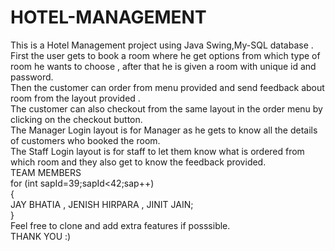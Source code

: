 # HOTEL-MANAGEMENT
This is a Hotel Management project using Java Swing,My-SQL database .\
First the user gets to book a room where he get options from which type of room he wants to choose , after that he is given a room with unique id and password.\
Then the customer can order from menu provided and send feedback about room from the layout provided .\
The customer can also checkout from the same layout in the order menu by clicking on the checkout button.\
The Manager Login layout is for Manager as he gets to know all the details of customers who booked the room.\
The Staff Login layout is for staff to let them know what is ordered from which room and they also get to know the feedback provided.\
TEAM MEMBERS \
for (int sapId=39;sapId<42;sap++)\
{\
 JAY BHATIA , JENISH HIRPARA , JINIT JAIN;\
}\
 Feel free to clone and add extra features if posssible.\
 THANK YOU :)
